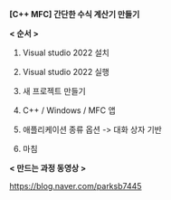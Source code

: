 **[C++ MFC] 간단한 수식 계산기 만들기**


**< 순서 >**

1. Visual studio 2022 설치 

2. Visual studio 2022 실행

3. 새 프로젝트 만들기

4. C++ / Windows / MFC 앱

5. 애플리케이션 종류 옵션 -> 대화 상자 기반

6. 마침


**< 만드는 과정 동영상 >**

https://blog.naver.com/parksb7445
